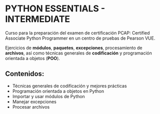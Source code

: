 # PYTHON ESSENTIALS - INTERMEDIATE
Curso para la preparación del examen de certificación PCAP: Certified Associate Python Programmer en un centro de pruebas de Pearson VUE.

Ejercicios de **módulos**, **paquetes**, **excepciones**, procesamiento de **archivos**, así como técnicas generales de **codificación** y programación orientada a objetos (**POO**).

## **Contenidos**: 
- Técnicas generales de codificación y mejores prácticas
- Programación orientada a objetos en Python
- Importar y usar módulos de Python
- Manejar excepciones
- Procesar archivos
